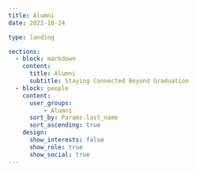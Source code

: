 ```yaml
---
title: Alumni
date: 2022-10-24

type: landing

sections:
  - block: markdown
    content:
      title: Alumni
      subtitle: Staying Connected Beyond Graduation
  - block: people
    content:
      user_groups:
          - Alumni
      sort_by: Params.last_name
      sort_ascending: true
    design:
      show_interests: false
      show_role: true
      show_social: true
---
```

